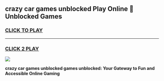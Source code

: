 
## crazy car games unblocked Play Online 👋 Unblocked Games
<h3>
<a href="https://premium.freeplayer.one?title=crazy_car_games_unblocked&ref=19F">CLICK TO PLAY</a></h3>
<hr>

<h3>
<a href="https://premium.freeplayer.one?title=crazy_car_games_unblocked&ref=19F">CLICK 2 PLAY</a>
  
</h3>

<a href="https://premium.freeplayer.one?title=crazy_car_games_unblocked&ref=19F"><img src="https://clearcache.store/games.png"></a>


**crazy car games unblocked games unblocked: Your Gateway to Fun and Accessible Online Gaming**
